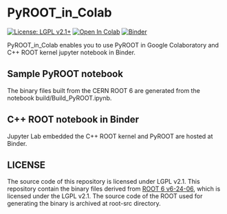# PyROOT_in_Colab

[![License: LGPL v2.1+](https://img.shields.io/badge/License-LGPL%20v2.1+-blue.svg)](https://www.gnu.org/licenses/lgpl.html)
[![Open In Colab](https://colab.research.google.com/assets/colab-badge.svg)](https://drive.google.com/file/d/1FeIbfUvj4MayUf8He5lsKfnti-Pb7ytT/view?usp=sharing)
[![Binder](https://mybinder.org/badge_logo.svg)](https://mybinder.org/v2/gh/kIshizaki-sci/PyROOT_in_Colab/alpha-0.0.5)


PyROOT_in_Colab enables you to use PyROOT in Google Colaboratory and C++ ROOT kernel jupyter notebook in Binder.

## Sample PyROOT notebook

The binary files built from the CERN ROOT 6 are generated from the notebook build/Build_PyROOT.ipynb.

## C++ ROOT notebook in Binder
Jupyter Lab embedded the C++ ROOT kernel and PyROOT are hosted at Binder.

## LICENSE
The source code of this repository is licensed under LGPL v2.1.
This repository contain the binary files derived from [ROOT 6 v6-24-06](https://github.com/root-project/root/tree/v6-24-06), which is licensed under the LGPL v2.1. The source code of the ROOT used for generating the binary is archived at root-src directory.
